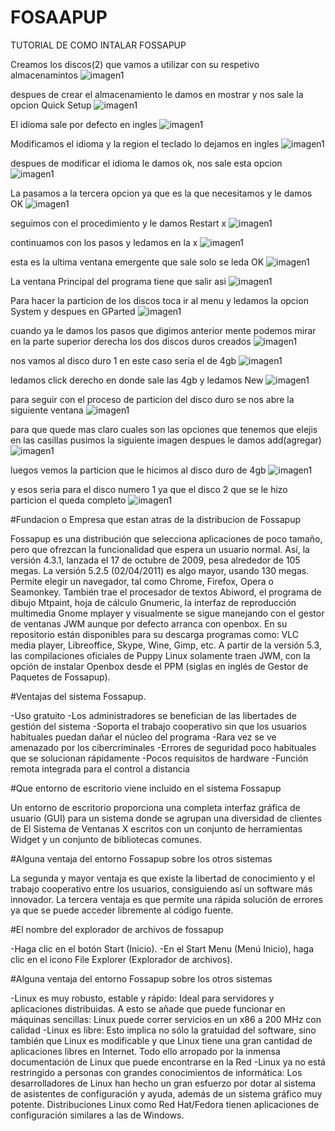 # FOSAAPUP
TUTORIAL DE COMO INTALAR FOSSAPUP

Creamos los discos(2) que vamos a utilizar con su respetivo almacenamintos
![imagen1](img/inta1.jpeg)

despues de crear el almacenamiento le damos en mostrar y nos sale la opcion Quick Setup
![imagen1](img/inta222.jpeg)


El idioma sale por defecto en ingles
![imagen1](img/inta2.jpeg)


Modificamos el idioma y la region el teclado lo dejamos en ingles
![imagen1](img/inta3.jpeg)


despues de modificar el idioma le damos ok, nos sale esta opcion 
![imagen1](img/inta9.jpeg)


La pasamos a la tercera opcion ya que es la que necesitamos y le damos OK
![imagen1](img/inta22.jpeg) 


seguimos con el procedimiento y le damos  Restart x
![imagen1](img/inta5.jpeg) 


continuamos con los pasos y ledamos en la x
![imagen1](img/inta6.jpeg)


esta es la ultima ventana emergente que sale solo se leda OK
![imagen1](img/inta4.jpeg)


La ventana Principal del programa tiene que salir asi
![imagen1](img/inta7.jpeg)


Para hacer la particion de los discos toca ir al menu y ledamos la opcion System y despues en GParted
![imagen1](img/inta8.jpeg)


cuando ya le damos los pasos que digimos anterior mente podemos mirar en la parte superior derecha los dos discos duros creados 
![imagen1](img/inta10.jpeg)


nos vamos al disco duro 1 en este caso seria el de 4gb
![imagen1](img/inta11.jpeg)


ledamos click derecho en donde sale las 4gb y ledamos New
![imagen1](img/inta12.jpeg)


para seguir con el proceso de particion del disco duro se nos abre la siguiente ventana
![imagen1](img/inta13.jpeg)


para que quede mas claro cuales son las opciones que tenemos que elejis en las casillas pusimos la siguiente imagen despues le damos add(agregar)
![imagen1](img/inta16.jpeg)


luegos vemos la particion que le hicimos al disco duro de 4gb
![imagen1](img/inta14.jpeg)


y esos seria para el disco numero 1 ya que el disco 2 que se le hizo particion el queda completo
![imagen1](img/inta16.jpeg)

#Fundacion o Empresa que estan atras de la distribucion de Fossapup

Fossapup es una distribución que selecciona aplicaciones de poco tamaño, pero que ofrezcan la funcionalidad que espera un usuario normal. Así, la versión 4.3.1, lanzada el 17 de octubre de 2009, pesa alrededor de 105 megas. La versión 5.2.5 (02/04/2011) es algo mayor, usando 130 megas. Permite elegir un navegador, tal como Chrome, Firefox, Opera o Seamonkey. También trae el procesador de textos Abiword, el programa de dibujo Mtpaint, hoja de cálculo Gnumeric, la interfaz de reproducción multimedia Gnome mplayer y visualmente se sigue manejando con el gestor de ventanas JWM aunque por defecto arranca con openbox. En su repositorio están disponibles para su descarga programas como: VLC media player, Libreoffice, Skype, Wine, Gimp, etc. A partir de la versión 5.3, las compilaciones oficiales de Puppy Linux solamente traen JWM, con la opción de instalar Openbox desde el PPM (siglas en inglés de Gestor de Paquetes de Fossapup).

#Ventajas del sistema Fossapup.

-Uso gratuito
-Los administradores se benefician de las libertades de gestión del sistema
-Soporta el trabajo cooperativo sin que los usuarios habituales puedan dañar el núcleo del programa
-Rara vez se ve amenazado por los cibercriminales
-Errores de seguridad poco habituales que se solucionan rápidamente
-Pocos requisitos de hardware
-Función remota integrada para el control a distancia

#Que entorno de escritorio viene incluido en el sistema Fossapup

Un entorno de escritorio proporciona una completa interfaz gráfica de usuario (GUI) para un sistema donde se agrupan una diversidad de clientes de El Sistema de Ventanas X escritos con un conjunto de herramientas Widget y un conjunto de bibliotecas comunes.

#Alguna ventaja del entorno Fossapup sobre los otros sistemas

La segunda y mayor ventaja es que existe la libertad de conocimiento y el trabajo cooperativo entre los usuarios, consiguiendo así un software más innovador. La tercera ventaja es que permite una rápida solución de errores ya que se puede acceder libremente al código fuente.

#El nombre del explorador de archivos de fossapup

-Haga clic en el botón Start (Inicio).
-En el Start Menu (Menú Inicio), haga clic en el icono File Explorer (Explorador de archivos).

#Alguna ventaja del entorno Fossapup sobre los otros sistemas

-Linux es muy robusto, estable y rápido: Ideal para servidores y aplicaciones distribuidas. A esto se añade que puede funcionar en máquinas sencillas: Linux puede correr servicios en un x86 a 200 MHz con calidad
-Linux es libre: Esto implica no sólo la gratuidad del software, sino también que Linux es modificable y que Linux tiene una gran cantidad de aplicaciones libres en Internet. Todo ello arropado por la inmensa documentación de Linux que puede encontrarse en la Red
-Linux ya no está restringido a personas con grandes conocimientos de informática: Los desarrolladores de Linux han hecho un gran esfuerzo por dotar al sistema de asistentes de configuración y ayuda, además de un sistema gráfico muy potente. Distribuciones Linux como Red Hat/Fedora tienen aplicaciones de configuración similares a las de Windows.



